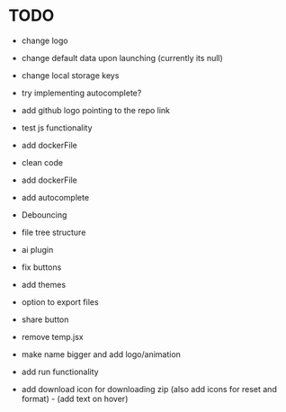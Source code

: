 # TODO

- change logo
- change default data upon launching (currently its null)
- change local storage keys
- try implementing autocomplete?
- add github logo pointing to the repo link
- test js functionality
- add dockerFile
- clean code

- add dockerFile
- add autocomplete
- Debouncing
- file tree structure
- ai plugin
- fix buttons
- add themes
- option to export files
- share button
- remove temp.jsx
- make name bigger and add logo/animation
- add run functionality
- add download icon for downloading zip (also add icons for reset and format) - (add text on hover)



